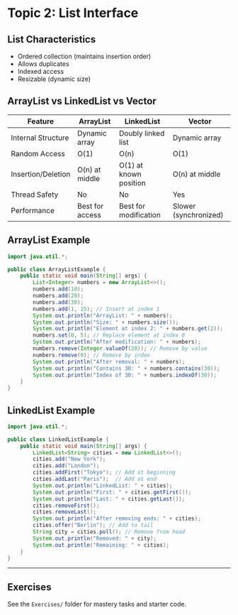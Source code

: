 # Topic 2: List Interface

## List Characteristics

- Ordered collection (maintains insertion order)
- Allows duplicates
- Indexed access
- Resizable (dynamic size)

## ArrayList vs LinkedList vs Vector

| Feature | ArrayList | LinkedList | Vector |
|---------|-----------|------------|--------|
| Internal Structure | Dynamic array | Doubly linked list | Dynamic array |
| Random Access | O(1) | O(n) | O(1) |
| Insertion/Deletion | O(n) at middle | O(1) at known position | O(n) at middle |
| Thread Safety | No | No | Yes |
| Performance | Best for access | Best for modification | Slower (synchronized) |

## ArrayList Example

```java
import java.util.*;

public class ArrayListExample {
    public static void main(String[] args) {
        List<Integer> numbers = new ArrayList<>();
        numbers.add(10);
        numbers.add(20);
        numbers.add(30);
        numbers.add(1, 15); // Insert at index 1
        System.out.println("ArrayList: " + numbers);
        System.out.println("Size: " + numbers.size());
        System.out.println("Element at index 2: " + numbers.get(2));
        numbers.set(0, 5); // Replace element at index 0
        System.out.println("After modification: " + numbers);
        numbers.remove(Integer.valueOf(20)); // Remove by value
        numbers.remove(0); // Remove by index
        System.out.println("After removal: " + numbers);
        System.out.println("Contains 30: " + numbers.contains(30));
        System.out.println("Index of 30: " + numbers.indexOf(30));
    }
}
```

## LinkedList Example

```java
import java.util.*;

public class LinkedListExample {
    public static void main(String[] args) {
        LinkedList<String> cities = new LinkedList<>();
        cities.add("New York");
        cities.add("London");
        cities.addFirst("Tokyo"); // Add at beginning
        cities.addLast("Paris");  // Add at end
        System.out.println("LinkedList: " + cities);
        System.out.println("First: " + cities.getFirst());
        System.out.println("Last: " + cities.getLast());
        cities.removeFirst();
        cities.removeLast();
        System.out.println("After removing ends: " + cities);
        cities.offer("Berlin"); // Add to tail
        String city = cities.poll(); // Remove from head
        System.out.println("Removed: " + city);
        System.out.println("Remaining: " + cities);
    }
}
```

---

## Exercises

See the `Exercises/` folder for mastery tasks and starter code. 